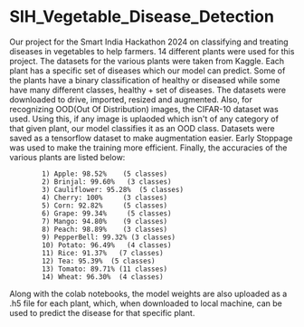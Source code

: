 # SIH_Vegetable_Disease_Detection
Our project for the Smart India Hackathon 2024 on classifying and treating diseases in vegetables to help farmers.
14 different plants were used for this project. The datasets for the various plants were taken from Kaggle. Each plant has a specific set of diseases which our model can predict. Some of the plants have a binary classification of healthy or diseased while some have many different classes, healthy + set of diseases.
The datasets were downloaded to drive, imported, resized and augmented. Also, for recognizing OOD(Out Of Distribution) images, the CIFAR-10 dataset was used. Using this, if any image is uplaoded which isn't of any category of that given plant, our model classifies it as an OOD class.
Datasets were saved as a tensorflow dataset to make augmentation easier. Early Stoppage was used to make the training more efficient.
Finally, the accuracies of the various plants are listed below:

            1) Apple: 98.52%    (5 classes)
            2) Brinjal: 99.60%   (3 classes)
            3) Cauliflower: 95.28%  (5 classes)
            4) Cherry: 100%     (3 classes)
            5) Corn: 92.82%     (5 classes)
            6) Grape: 99.34%     (5 classes)
            7) Mango: 94.80%    (9 classes)
            8) Peach: 98.89%    (3 classes)
            9) PepperBell: 99.32% (3 classes)
            10) Potato: 96.49%   (4 classes)
            11) Rice: 91.37%   (7 classes)
            12) Tea: 95.39%  (5 classes)
            13) Tomato: 89.71% (11 classes)
            14) Wheat: 96.30%  (4 classes)

Along with the colab notebooks, the model weights are also uploaded as a .h5 file for each plant, which, when downloaded to local machine, can be used to predict the disease for that specific plant.
